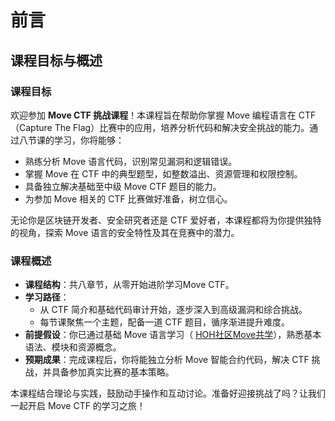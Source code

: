 # 前言

## 课程目标与概述

### 课程目标
欢迎参加 **Move CTF 挑战课程**！本课程旨在帮助你掌握 Move 编程语言在 CTF（Capture The Flag）比赛中的应用，培养分析代码和解决安全挑战的能力。通过八节课的学习，你将能够：
- 熟练分析 Move 语言代码，识别常见漏洞和逻辑错误。
- 掌握 Move 在 CTF 中的典型题型，如整数溢出、资源管理和权限控制。
- 具备独立解决基础至中级 Move CTF 题目的能力。
- 为参加 Move 相关的 CTF 比赛做好准备，树立信心。

无论你是区块链开发者、安全研究者还是 CTF 爱好者，本课程都将为你提供独特的视角，探索 Move 语言的安全特性及其在竞赛中的潜力。

### 课程概述
- **课程结构**：共八章节，从零开始进阶学习Move CTF。
- **学习路径**：
  - 从 CTF 简介和基础代码审计开始，逐步深入到高级漏洞和综合挑战。
  - 每节课聚焦一个主题，配备一道 CTF 题目，循序渐进提升难度。
- **前提假设**：你已通过基础 Move 语言学习（ [HOH社区Move共学](https://github.com/move-cn/letsmove)），熟悉基本语法、模块和资源概念。
- **预期成果**：完成课程后，你将能独立分析 Move 智能合约代码，解决 CTF 挑战，并具备参加真实比赛的基本策略。

本课程结合理论与实践，鼓励动手操作和互动讨论。准备好迎接挑战了吗？让我们一起开启 Move CTF 的学习之旅！